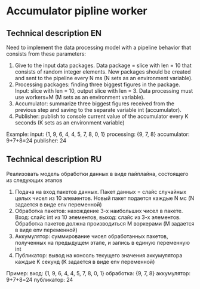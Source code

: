 # Accumulator pipline worker

## Technical description EN
Need to implement the data processing model with a pipeline behavior that consists from these parameters:
1. Give to the input data packages. Data package = slice with len = 10 that consists of random integer elements. 
New packages should be created and sent to the pipeline every N ms (N sets as an environment variable).
2. Processing packages: finding three biggest figures in the package. Input: slice with len = 10, output slice with len = 3.
Data processing must use workers=M (M sets as an environment variable).
3. Accumulator: summarize three biggest figures received from the previous step and saving to the separate variable int (accumulator).
4. Publisher: publish to console current value of the accumulator every K seconds (K sets as an environment variable)

Example:
input: {1, 9, 6, 4, 4, 5, 7, 8, 0, 1}
processing: {9, 7, 8}
accumulator: 9+7+8=24
publisher: 24

## Technical description RU

Реализовать модель обработки данных в виде пайплайна, состоящего из следующих этапов
1. Подача на вход пакетов данных. Пакет данных = слайс случайных целых чисел из 10 элементов. 
Новый пакет подается каждые N мс (N задается в виде env переменной)   
2. Обработка пакетов: нахождение 3-х наибольших чисел в пакете. Вход: слайс int из 10 элементов, выход: слайс из 3-х элементов. 
Обработка пакетов должна производиться M воркерами (M задается в виде env переменной)
3. Аккумулятор: суммирование чисел обработанных пакетов, полученных на предыдущем этапе, и запись в единую переменную int
4. Публикатор: вывод на консоль текущего значения аккумулятора каждые K секунд (K задается в виде env переменной)

Пример:
вход: {1, 9, 6, 4, 4, 5, 7, 8, 0, 1}
обработка: {9, 7, 8}
аккумулятор: 9+7+8=24
публикатор: 24